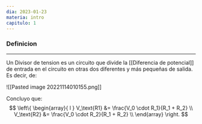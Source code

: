 ```yaml
---
dia: 2023-01-23
materia: intro
capitulo: 1
---
```

### Definicion
---
Un Divisor de tension es un circuito que divide la [[Diferencia de potencial]] de entrada en el circuito en otras dos diferentes y más pequeñas de salida.
Es decir, de:

![[Pasted image 20221114010155.png]]

Concluyo que:
$$ 
\left\{ 
\begin{array}{ l } 
V_\text{R1} &= \frac{V_0 \cdot R_1}{R_1 + R_2} \\
V_\text{R2} &= \frac{V_0 \cdot R_2}{R_1 + R_2} \\
\end{array} \right.
$$